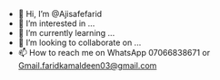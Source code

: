 - 👋 Hi, I’m @Ajisafefarid
- 👀 I’m interested in ...
- 🌱 I’m currently learning ...
- 💞️ I’m looking to collaborate on ...
- 📫 How to reach me on WhatsApp 07066838671
or Gmail.faridkamaldeen03@gmail.com
<!---
Ajisafefarid/Ajisafefarid is a ✨ special ✨ repository because its `README.md` (this file) appears on your GitHub profile.
You can click the Preview link to take a look at your changes.
--->
